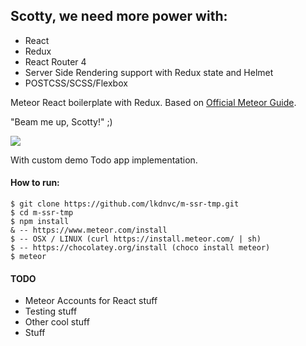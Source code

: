 ## Scotty, we need more power with:

- React
- Redux
- React Router 4
- Server Side Rendering support with Redux state and Helmet
- POSTCSS/SCSS/Flexbox

Meteor React boilerplate with Redux.
Based on [Official Meteor Guide](http://guide.meteor.com/).

"Beam me up, Scotty!" ;)

![](https://i.imgflip.com/l909e.jpg)

With custom demo Todo app implementation.

#### How to run:

```
$ git clone https://github.com/lkdnvc/m-ssr-tmp.git
$ cd m-ssr-tmp
$ npm install
& -- https://www.meteor.com/install
$ -- OSX / LINUX (curl https://install.meteor.com/ | sh) 
$ -- https://chocolatey.org/install (choco install meteor)
$ meteor
```

#### TODO

- Meteor Accounts for React stuff
- Testing stuff
- Other cool stuff
- Stuff
